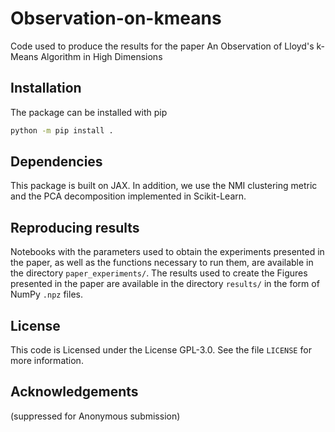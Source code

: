 # Observation-on-kmeans

Code used to produce the results for the paper An Observation of Lloyd's k-Means Algorithm in High Dimensions

## Installation

The package can be installed with pip

```bash
python -m pip install .
```

## Dependencies

This package is built on JAX. In addition, we use the NMI clustering metric and the PCA decomposition implemented in Scikit-Learn.


## Reproducing results

Notebooks with the parameters used to obtain the experiments presented in the paper, as well as the functions necessary to run them,  are available in the directory `paper_experiments/`. The results used to create the Figures presented in the paper are available in the directory `results/` in the form of NumPy `.npz` files.

## License

This code is Licensed under the License GPL-3.0. See the file `LICENSE` for more information.

## Acknowledgements

(suppressed for Anonymous submission)